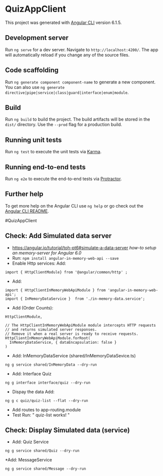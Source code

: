 # QuizAppClient

This project was generated with [Angular CLI](https://github.com/angular/angular-cli) version 6.1.5.

## Development server

Run `ng serve` for a dev server. Navigate to `http://localhost:4200/`. The app will automatically reload if you change any of the source files.

## Code scaffolding

Run `ng generate component component-name` to generate a new component. You can also use `ng generate directive|pipe|service|class|guard|interface|enum|module`.

## Build

Run `ng build` to build the project. The build artifacts will be stored in the `dist/` directory. Use the `--prod` flag for a production build.

## Running unit tests

Run `ng test` to execute the unit tests via [Karma](https://karma-runner.github.io).

## Running end-to-end tests

Run `ng e2e` to execute the end-to-end tests via [Protractor](http://www.protractortest.org/).

## Further help

To get more help on the Angular CLI use `ng help` or go check out the [Angular CLI README](https://github.com/angular/angular-cli/blob/master/README.md).


#QuizAppClient

## Check: Add Simulated data server

* https://angular.io/tutorial/toh-pt6#simulate-a-data-server
*how-to setup an memory-server for Angular 6.0*
* Run: ```npm install angular-in-memory-web-api --save```
* Enable Http services: Add: 
```
import { HttpClientModule} from '@angular/common/http' ;
```
* Add:
 ```
import { HttpClientInMemoryWebApiModule } from 'angular-in-memory-web-api';
import { InMemoryDataService }  from './in-memory-data.service';
```
* Add (Order Counts):
```
HttpClientModule,

// The HttpClientInMemoryWebApiModule module intercepts HTTP requests
// and returns simulated server responses.
// Remove it when a real server is ready to receive requests.
HttpClientInMemoryWebApiModule.forRoot(
  InMemoryDataService, { dataEncapsulation: false }
)
```
* Add: InMemoryDataService (shared/InMemoryDataSevice.ts)
```
ng g service shared/InMemoryData --dry-run
```
* Add: Interface Quiz
```
ng g interface interface/quiz --dry-run
```
* Dispay the data Add:
```
ng g c quiz/quiz-list --flat --dry-run
```
* Add routes to app-routing.module
* Test Run: " quiz-list works! "

## Check: Display Simulated data (service)

* Add: Quiz Service
```
ng g service shared/Quiz --dry-run
```
*Add: MessageService
```
ng g service shared/Message --dry-run
```